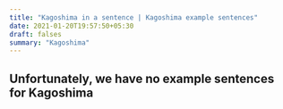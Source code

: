```yaml
---
title: "Kagoshima in a sentence | Kagoshima example sentences"
date: 2021-01-20T19:57:50+05:30
draft: falses
summary: "Kagoshima"
---
```

## Unfortunately, we have no example sentences for Kagoshima                 
